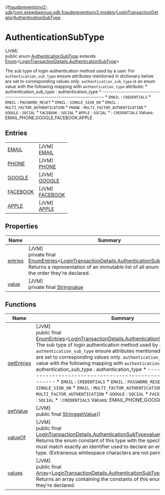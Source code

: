 //[fraudpreventionv2-sdk](../../../../index.md)/[com.expediagroup.sdk.fraudpreventionv2.models](../../index.md)/[LoginTransactionDetails](../index.md)/[AuthenticationSubType](index.md)

# AuthenticationSubType

[JVM]\
public enum [AuthenticationSubType](index.md) extends [Enum](https://docs.oracle.com/javase/8/docs/api/java/lang/Enum.html)&lt;[LoginTransactionDetails.AuthenticationSubType](index.md)&gt;

The sub type of login authentication method used by a user. For `authentication_sub_type` ensure attributes mentioned in dictionary below are set to corresponding values only. `authentication_sub_type` is an enum value with the following mapping with `authentication_type` attribute: *       authentication_sub_type   :     authentication_type * ------------------------------------------------------------------------------- * `EMAIL`                               : `CREDENTIALS` * `EMAIL`                               : `PASSWORD_RESET` * `EMAIL`                               : `SINGLE_SIGN_ON` * `EMAIL`                               : `MULTI_FACTOR_AUTHENTICATION` * `PHONE`                               : `MULTI_FACTOR_AUTHENTICATION` * `GOOGLE`                              : `SOCIAL` * `FACEBOOK`                            : `SOCIAL` * `APPLE`                               : `SOCIAL` *                                       : `CREDENTIALS` Values: EMAIL,PHONE,GOOGLE,FACEBOOK,APPLE

## Entries

| | |
|---|---|
| [EMAIL](-e-m-a-i-l/index.md) | [JVM]<br>[EMAIL](-e-m-a-i-l/index.md) |
| [PHONE](-p-h-o-n-e/index.md) | [JVM]<br>[PHONE](-p-h-o-n-e/index.md) |
| [GOOGLE](-g-o-o-g-l-e/index.md) | [JVM]<br>[GOOGLE](-g-o-o-g-l-e/index.md) |
| [FACEBOOK](-f-a-c-e-b-o-o-k/index.md) | [JVM]<br>[FACEBOOK](-f-a-c-e-b-o-o-k/index.md) |
| [APPLE](-a-p-p-l-e/index.md) | [JVM]<br>[APPLE](-a-p-p-l-e/index.md) |

## Properties

| Name | Summary |
|---|---|
| [entries](index.md#1367643928%2FProperties%2F-173342751) | [JVM]<br>private final [EnumEntries](https://kotlinlang.org/api/latest/jvm/stdlib/kotlin.enums/-enum-entries/index.html)&lt;[LoginTransactionDetails.AuthenticationSubType](index.md)&gt;[entries](index.md#1367643928%2FProperties%2F-173342751)<br>Returns a representation of an immutable list of all enum entries, in the order they're declared. |
| [value](index.md#-2080597993%2FProperties%2F-173342751) | [JVM]<br>private final [String](https://docs.oracle.com/javase/8/docs/api/java/lang/String.html)[value](index.md#-2080597993%2FProperties%2F-173342751) |

## Functions

| Name | Summary |
|---|---|
| [getEntries](get-entries.md) | [JVM]<br>public final [EnumEntries](https://kotlinlang.org/api/latest/jvm/stdlib/kotlin.enums/-enum-entries/index.html)&lt;[LoginTransactionDetails.AuthenticationSubType](index.md)&gt;[getEntries](get-entries.md)()<br>The sub type of login authentication method used by a user. For `authentication_sub_type` ensure attributes mentioned in dictionary below are set to corresponding values only. `authentication_sub_type` is an enum value with the following mapping with `authentication_type` attribute: *       authentication_sub_type   :     authentication_type * ------------------------------------------------------------------------------- * `EMAIL`                               : `CREDENTIALS` * `EMAIL`                               : `PASSWORD_RESET` * `EMAIL`                               : `SINGLE_SIGN_ON` * `EMAIL`                               : `MULTI_FACTOR_AUTHENTICATION` * `PHONE`                               : `MULTI_FACTOR_AUTHENTICATION` * `GOOGLE`                              : `SOCIAL` * `FACEBOOK`                            : `SOCIAL` * `APPLE`                               : `SOCIAL` *                                       : `CREDENTIALS` Values: EMAIL,PHONE,GOOGLE,FACEBOOK,APPLE |
| [getValue](get-value.md) | [JVM]<br>public final [String](https://docs.oracle.com/javase/8/docs/api/java/lang/String.html)[getValue](get-value.md)() |
| [valueOf](value-of.md) | [JVM]<br>public final [LoginTransactionDetails.AuthenticationSubType](index.md)[valueOf](value-of.md)([String](https://docs.oracle.com/javase/8/docs/api/java/lang/String.html)value)<br>Returns the enum constant of this type with the specified name. The string must match exactly an identifier used to declare an enum constant in this type. (Extraneous whitespace characters are not permitted.) |
| [values](values.md) | [JVM]<br>public final [Array](https://kotlinlang.org/api/latest/jvm/stdlib/kotlin/-array/index.html)&lt;[LoginTransactionDetails.AuthenticationSubType](index.md)&gt;[values](values.md)()<br>Returns an array containing the constants of this enum type, in the order they're declared. |
